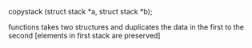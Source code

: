 copystack (struct stack *a, struct stack *b);

functions takes two structures and duplicates the data in the first to the second [elements in first stack are preserved]

